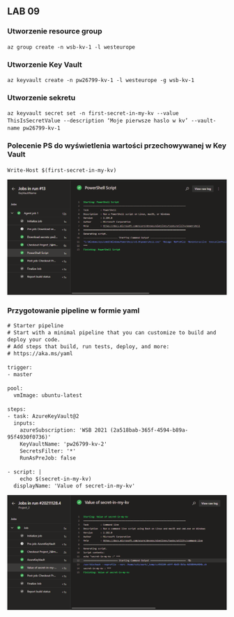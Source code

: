 ## LAB 09

### Utworzenie resource group

`az group create -n wsb-kv-1 -l westeurope`

### Utworzenie Key Vault

`az keyvault create -n pw26799-kv-1 -l westeurope -g wsb-kv-1`

### Utworzenie sekretu

`az keyvault secret set -n first-secret-in-my-kv --value ThisIsSecretValue --description ‘Moje pierwsze haslo w kv’ --vault-name pw26799-kv-1`

### Polecenie PS do wyświetlenia wartości przechowywanej w Key Vault
`Write-Host $(first-secret-in-my-kv)`

![Result](screen.png)

### Przygotowanie pipeline w formie yaml

```
# Starter pipeline
# Start with a minimal pipeline that you can customize to build and deploy your code.
# Add steps that build, run tests, deploy, and more:
# https://aka.ms/yaml

trigger:
- master

pool:
  vmImage: ubuntu-latest

steps:
- task: AzureKeyVault@2
  inputs:
    azureSubscription: 'WSB 2021 (2a518bab-365f-4594-b89a-95f4930f0736)'
    KeyVaultName: 'pw26799-kv-2'
    SecretsFilter: '*'
    RunAsPreJob: false

- script: |
    echo $(secret-in-my-kv)
  displayName: 'Value of secret-in-my-kv'
  ```

  ![Result](screen2.png)